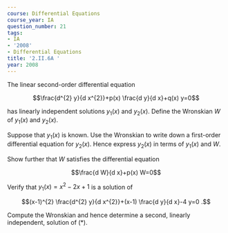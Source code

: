 ```yaml
---
course: Differential Equations
course_year: IA
question_number: 21
tags:
- IA
- '2008'
- Differential Equations
title: '2.II.6A '
year: 2008
---
```



The linear second-order differential equation

$$\frac{d^{2} y}{d x^{2}}+p(x) \frac{d y}{d x}+q(x) y=0$$

has linearly independent solutions $y_{1}(x)$ and $y_{2}(x)$. Define the Wronskian $W$ of $y_{1}(x)$ and $y_{2}(x)$.

Suppose that $y_{1}(x)$ is known. Use the Wronskian to write down a first-order differential equation for $y_{2}(x)$. Hence express $y_{2}(x)$ in terms of $y_{1}(x)$ and $W$.

Show further that $W$ satisfies the differential equation

$$\frac{d W}{d x}+p(x) W=0$$

Verify that $y_{1}(x)=x^{2}-2 x+1$ is a solution of

$$(x-1)^{2} \frac{d^{2} y}{d x^{2}}+(x-1) \frac{d y}{d x}-4 y=0 .$$

Compute the Wronskian and hence determine a second, linearly independent, solution of $(*)$.